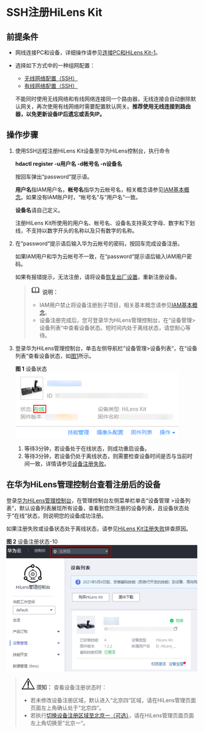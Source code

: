 # SSH注册HiLens Kit<a name="hilens_02_0107"></a>

## 前提条件<a name="section769233118233"></a>

-   网线连接PC和设备，详细操作请参见[连接PC和HiLens Kit-1](连接PC和HiLens-Kit-1.md)。
-   选择如下方式中的一种组网配置：

    -   [无线网络配置（SSH）](无线网络配置（SSH）.md)
    -   [有线网络配置（SSH）](有线网络配置（SSH）.md)

    不能同时使用无线网络和有线网络连接同一个路由器，无线连接会自动删除默认网关，再次使用有线网络时需要配置默认网关。**推荐使用无线连接到路由器，以免更新设备IP后遗忘或丢失IP。**


## 操作步骤<a name="section1986375352916"></a>

1.  使用SSH远程注册HiLens Kit设备至华为HiLens控制台，执行命令

    **hdactl register -u用户名 -d帐号名 -n设备名**

    按回车弹出“password“提示语。

    **用户名**指IAM用户名，**帐号名**指华为云帐号名，相关概念请参见[IAM基本概念](https://support.huaweicloud.com/productdesc-iam/iam_01_0023.html)。如果没有IAM账户时，“帐号名“与“用户名“一致。

    **设备名**请自己定义。

    注册HiLens Kit所使用的用户名、帐号名、设备名支持英文字母、数字和下划线，不支持以数字开头的名称以及只有数字的名称。

2.  在“password“提示语后输入华为云帐号的密码，按回车完成设备注册。

    如果IAM用户和华为云帐号不一致，在“password“提示语后输入IAM用户密码。

    如果有报错提示，无法注册，请将设备[恢复出厂设置](https://support.huawei.com/enterprise/zh/doc/EDOC1100112066/9b0a1fba)，重新注册设备。

    >![](public_sys-resources/icon-note.gif) **说明：** 
    >-   IAM用户禁止将设备注册到子项目，相关基本概念请参见[IAM基本概念](https://support.huaweicloud.com/productdesc-iam/iam_01_0023.html)。
    >-   设备注册完成后，您可登录华为HiLens管理控制台，在“设备管理\>设备列表“中查看设备状态。短时间内处于离线状态，请您耐心等待。

3.  登录华为HiLens管理控制台，单击左侧导航栏“设备管理\>设备列表“，在“设备列表“查看设备状态，如[图1](#fig148051936155317)所示。

    **图 1**  设备状态<a name="fig148051936155317"></a>  
    ![](figures/设备状态.png "设备状态")

    1.  等待3分钟，若设备处于在线状态，则成功重启设备。
    2.  等待3分钟，若设备仍处于离线状态，则需要检查设备时间是否与当前时间一致，详情请参见[设备注册失败](https://support.huaweicloud.com/hilens_faq/HiLens_03_0005.html)。


## 在华为HiLens管理控制台查看注册后的设备<a name="section2853102614441"></a>

登录[华为HiLens管理控制台](https://console.huaweicloud.com/hilens/?region=cn-north-4#/hilens/deviceAuthority)，在管理控制台左侧菜单栏单击“设备管理 \>设备列表“，默认设备列表展现所有设备，查看到您所注册的设备列表，且设备状态处于“在线“状态，则说明您的设备成功注册。

如果注册失败或设备状态处于离线状态，请参见[HiLens Kit注册失败](https://support.huaweicloud.com/hilens_faq/HiLens_03_0005.html)排查原因。

**图 2**  设备注册状态-10<a name="fig9970103511479"></a>  
![](figures/设备注册状态-10.png "设备注册状态-10")

>![](public_sys-resources/icon-notice.gif) **须知：** 
>查看设备注册状态时：
>-   若未修改设备注册区域，默认进入“北京四“区域，请在HiLens管理页面页面左上角确认处于“北京四“。
>-   若执行[切换设备注册区域至北京一（可选）](SSH登录HiLens-Kit设备.md#section191304259256)，请在HiLens管理页面页面左上角切换至“北京一“。

